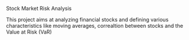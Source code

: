 
Stock Market Risk Analysis

This project aims at analyzing financial stocks and defining various characteristics like moving averages, correaltion between stocks and the Value at Risk (VaR) 
 
 
    
